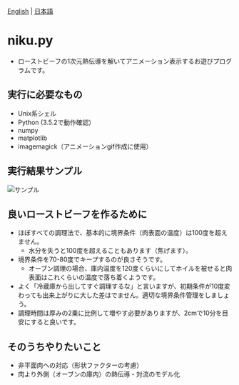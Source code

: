 [English](README.md) | [日本語](README.ja.md)

# niku.py
* ローストビーフの1次元熱伝導を解いてアニメーション表示するお遊びプログラムです。

## 実行に必要なもの
* Unix系シェル
* Python (3.5.2で動作確認）
* numpy
* matplotlib
* imagemagick（アニメーションgif作成に使用）

## 実行結果サンプル
![サンプル](sample.gif)

## 良いローストビーフを作るために
* ほぼすべての調理法で、基本的に境界条件（肉表面の温度）は100度を超えません。
  * 水分を失うと100度を超えることもあります（焦げます）。
* 境界条件を70-80度でキープするのが良さそうです。
  * オーブン調理の場合、庫内温度を120度くらいにしてホイルを被せると肉表面はこれくらいの温度で落ち着くようです。
* よく「冷蔵庫から出してすぐ調理するな」と言いますが、初期条件が10度変わっても出来上がりに大した差はでません。適切な境界条件管理をしましょう。
* 調理時間は厚みの2乗に比例して増やす必要がありますが、2cmで10分を目安にすると良いです。

## そのうちやりたいこと
* 非平面肉への対応（形状ファクターの考慮）
* 肉より外側（オーブンの庫内）の熱伝導・対流のモデル化
